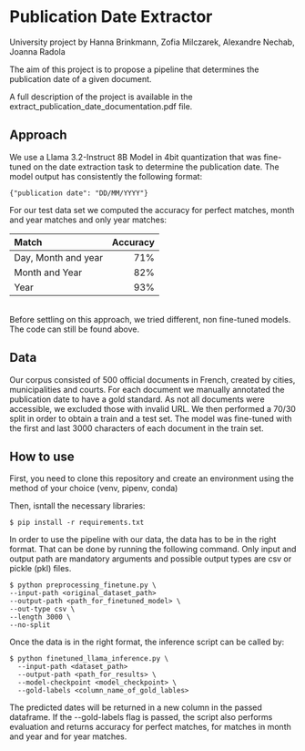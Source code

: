 # Publication Date Extractor

University project by Hanna Brinkmann, Zofia Milczarek, Alexandre Nechab, Joanna Radola

The aim of this project is to propose a pipeline that determines the publication date of a given document. 

A full description of the project is available in the extract_publication_date_documentation.pdf file.

## Approach
We use a Llama 3.2-Instruct 8B Model in 4bit quantization that was fine-tuned on the date extraction task to determine the publication date. The model output has consistently the following format:
~~~
{"publication date": "DD/MM/YYYY"}
~~~
For our test data set we computed the accuracy for perfect matches, month and year matches and only year matches: 

|Match              |Accuracy|
|:------------------|-------:|
|Day, Month and year|71%     |
| Month and Year    |  82%   |
| Year              | 93%    |

<br>
Before settling on this approach, we tried different, non fine-tuned models. The code can still be found above.

## Data

Our corpus consisted of 500 official documents in French, created by cities, municipalities and courts. For each document we manually annotated the publication date to have a gold standard. As not all documents were accessible, we excluded those with invalid URL. We then performed a 70/30 split in order to obtain a train and a test set. The model was fine-tuned with the first and last 3000 characters of each document in the train set. 

## How to use

First, you need to clone this repository and create an environment using the method of your choice (venv, pipenv, conda)

Then, isntall the necessary libraries:
~~~
$ pip install -r requirements.txt
~~~

In order to use the pipeline with our data, the data has to be in the right format. That can be done by running the following command. Only input and output path are mandatory arguments and possible output types are csv or pickle (pkl) files. <br>   
~~~
$ python preprocessing_finetune.py \
--input-path <original_dataset_path>
--output-path <path_for_finetuned_model> \
--out-type csv \
--length 3000 \
--no-split
~~~

Once the data is in the right format, the inference script can be called by: <br>
~~~
$ python finetuned_llama_inference.py \ 
  --input-path <dataset_path>
  --output-path <path_for_results> \
  --model-checkpoint <model_checkpoint> \
  --gold-labels <column_name_of_gold_lables>
~~~

The predicted dates will be returned in a new column in the passed dataframe. If the --gold-labels flag is passed, the script also performs evaluation and returns accuracy for perfect matches, for matches in month and year and for year matches.
